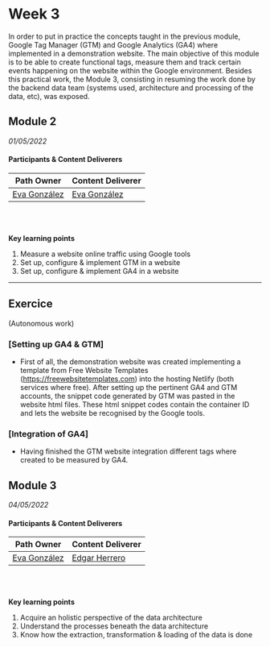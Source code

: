 # Week 3
In order to put in practice the concepts taught in the previous module, Google Tag Manager (GTM) and Google Analytics (GA4) where implemented in a demonstration website. The main objective of this module is to be able to create functional tags, measure them and track certain events happening on the website within the Google environment. Besides this practical work, the Module 3, consisting in resuming the work done by the backend data team (systems used, architecture and processing of the data, etc), was exposed.

## Module 2

*01/05/2022*

#### Participants & Content Deliverers

| **Path Owner** | **Content Deliverer** | 
| --- | --- | 
| [Eva González](https://github.com/evag-empathy) | [Eva González](https://github.com/evag-empathy) | \

\
&nbsp;

**Key learning points**
1. Measure a website online traffic using Google tools
2. Set up, configure & implement GTM in a website
3. Set up, configure & implement GA4 in a website

****

## Exercice
(Autonomous work)
<Statement>

### [Setting up GA4 & GTM]
- First of all, the demonstration website was created implementing a template from Free Website Templates (https://freewebsitetemplates.com) into the hosting Netlify (both services where free). After setting up the pertinent GA4 and GTM accounts, the snippet code generated by GTM was pasted in the website html files. These html snippet codes contain the container ID and lets the website be recognised by the Google tools. 

### [Integration of GA4]
- Having finished the GTM website integration different tags where created to be measured by GA4.

 ## Module 3

*04/05/2022*

#### Participants & Content Deliverers

| **Path Owner** | **Content Deliverer** | 
| --- | --- | 
| [Eva González](https://github.com/evag-empathy) | [Edgar Herrero](https://github.com/edgarRSV4) | \

\
&nbsp;

**Key learning points**
1. Acquire an holistic perspective of the data architecture 
2. Understand the processes beneath the data architecture
3. Know how the extraction, transformation & loading of the data is done